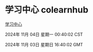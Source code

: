 # 学习中心 colearnhub
[学习中心](http://219.139.197.74:56308/colearnhub/)

2024年 11月 04日 星期一 00:40:02 CST

2024年 11月 03日 星期日 16:40:02 GMT
